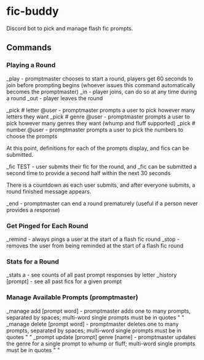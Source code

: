# fic-buddy
Discord bot to pick and manage flash fic prompts.

## Commands

### Playing a Round

_play - promptmaster chooses to start a round, players get 60 seconds to join before prompting begins (whoever issues this command automatically becomes the promptmaster)
_in - player joins, can do so at any time during a round
_out - player leaves the round

_pick # letter @user - promptmaster prompts a user to pick however many letters they want
_pick # genre @user - promptmaster prompts a user to pick however many genres they want (whump and fluff supported)
_pick # number @user - promptmaster prompts a user to pick the numbers to choose the prompts

At this point, definitions for each of the prompts display, and fics can be submitted.

_fic TEST - user submits their fic for the round, and _fic can be submitted a second time to provide a second half within the next 30 seconds

There is a countdown as each user submits, and after everyone submits, a round finished message appears.

_end - promptmaster can end a round prematurely (useful if a person never provides a response)

### Get Pinged for Each Round

_remind - always pings a user at the start of a flash fic round
_stop - removes the user from being reminded at the start of a flash fic round

### Stats for a Round

_stats a - see counts of all past prompt responses by letter
_history [prompt] - see all past fics for a given prompt

### Manage Available Prompts (promptmaster)

_manage add [prompt word] - promptmaster adds one to many prompts, separated by spaces; multi-word single prompts must be in quotes " "
_manage delete [prompt word] - promptmaster deletes one to many prompts, separated by spaces; multi-word single prompts must be in quotes " "
_prompt update [prompt] genre [name] - promptmaster updates the genre for a single prompt to whump or fluff; multi-word single prompts must be in quotes " "
